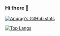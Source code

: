 ### Hi there 👋


[![Anurag's GitHub stats](https://github-readme-stats.vercel.app/api?username=MohamedOmar2020&count_private=true&show_icons=true&hide_title=true)](https://github.com/anuraghazra/github-readme-stats)

[![Top Langs](https://github-readme-stats.vercel.app/api/top-langs/?username=MohamedOmar2020&layout=compact)](https://github.com/anuraghazra/github-readme-stats)
